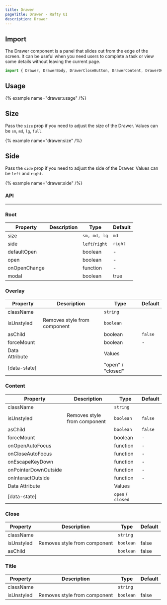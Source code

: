 ```yaml
---
title: Drawer
pageTitle: Drawer - Rafty UI
description: Drawer
---
```


## Import

The Drawer component is a panel that slides out from the edge of the screen. It can be useful when you need users to complete a task or view some details without leaving the current page.

```jsx
import { Drawer, DrawerBody, DrawerCloseButton, DrawerContent, DrawerOverlay, DrawerTitle } from "@rafty/ui";
```

## Usage

{% example name="drawer:usage" /%}

## Size

Pass the `size` prop if you need to adjust the size of the Drawer. Values can be `sm`, `md`, `lg`, `full`.

{% example name="drawer:size" /%}

## Side

Pass the `side` prop if you need to adjust the side of the Drawer. Values can be `left` and `right`.

{% example name="drawer:side" /%}

### API

---

### Root

| Property     | Description | Type           | Default |
| ------------ | ----------- | -------------- | ------- |
| size         |             | `sm, md, lg`   | `md`    |
| side         |             | `left`/`right` | `right` |
| defaultOpen  |             | boolean        | -       |
| open         |             | boolean        | -       |
| onOpenChange |             | function       | -       |
| modal        |             | boolean        | true    |

### Overlay

| Property       | Description                  | Type              | Default |
| -------------- | ---------------------------- | ----------------- | ------- |
| className      |                              | `string`          |         |
| isUnstyled     | Removes style from component | `boolean`         |         |
| asChild        |                              | boolean           | `false` |
| forceMount     |                              | boolean           | -       |
| Data Attribute |                              | Values            |         |
| [data-state]   |                              | "open" / "closed" |         |

### Content

| Property             | Description                  | Type              | Default |
| -------------------- | ---------------------------- | ----------------- | ------- |
| className            |                              | `string`          |         |
| isUnstyled           | Removes style from component | `boolean`         | `false` |
| asChild              |                              | `boolean`         | `false` |
| forceMount           |                              | boolean           | -       |
| onOpenAutoFocus      |                              | function          | -       |
| onCloseAutoFocus     |                              | function          | -       |
| onEscapeKeyDown      |                              | function          | -       |
| onPointerDownOutside |                              | function          | -       |
| onInteractOutside    |                              | function          | -       |
| Data Attribute       |                              | Values            |         |
| [data-state]         |                              | `open` / `closed` |         |

### Close

| Property   | Description                  | Type      | Default |
| ---------- | ---------------------------- | --------- | ------- |
| className  |                              | `string`  |         |
| isUnstyled | Removes style from component | `boolean` | false   |
| asChild    |                              | `boolean` | false   |

### Title

| Property   | Description                  | Type      | Default |
| ---------- | ---------------------------- | --------- | ------- |
| className  |                              | `string`  |         |
| isUnstyled | Removes style from component | `boolean` | false   |
